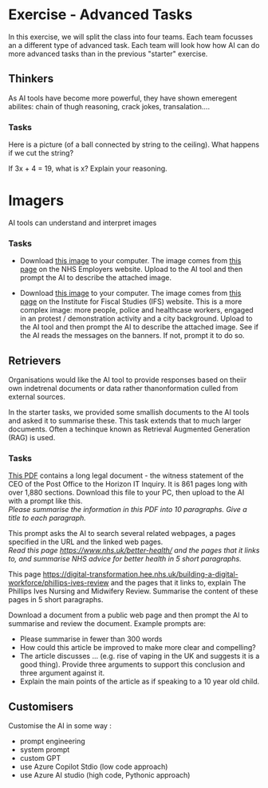 # Exercise - Advanced Tasks

In this exercise, we will split the class into four teams.  Each team focusses an a different type of advanced task.  Each team will look how how AI can do more advanced tasks than in the previous "starter" exercise. 

## Thinkers
As AI tools have become more powerful, they have shown emeregent abilites: chain of thugh reasoning, crack jokes, transalation....

### Tasks
Here is a picture (of a ball connected by string to the ceiling).  What happens if we cut the string?

If 3x + 4 = 19, what is x?  Explain your reasoning.

# Imagers
AI tools can understand and interpret images

### Tasks
* Download [this image](./Resources/NHS_Staff_Nurses_Doctors_Group.webp) to your computer. The image comes from [this page](https://www.nhsemployers.org/news/latest-nhs-workforce-and-vacancy-statistics) on the NHS Employers website.  Upload to the AI tool and then prompt the AI to describe the attached image.

* Download [this image](./Resources/NHS%20ART.jpg.webp) to your computer. The image comes from [this page](https://ifs.org.uk/articles/state-nhs) on the Institute for Fiscal Studies (IFS) website.  This is a more complex image: more people, police and healthcase workers, engaged in an protest / demonstration activity and a city background. Upload to the AI tool and then prompt the AI to describe the attached image.  See if the AI reads the messages on the banners.  If not, prompt it to do so.

## Retrievers
Organisations would like the AI tool to provide responses based on theiir own indetrenal documents or data rather thanonformation culled from external sources.

In the starter tasks, we provided some smallish documents to the AI tools and asked it to summarise these.  This task extends that to much larger documents.  Often a techinque known as Retrieval Augmented Generation (RAG) is used.

### Tasks
[This PDF](./Resources/WITN01020100.pdf) contains a long legal document - the witness statement of the CEO of the Post Office to the Horizon IT Inquiry.  It is 861 pages long with over 1,880 sections.  Download this file to your PC, then upload to the AI with a prompt like this.  
_Please summarise the information in this PDF into 10 paragraphs.  Give a title to each paragraph._

This prompt asks the AI to search several related webpages, a pages specified in the URL and the linked web pages.  
_Read this page https://www.nhs.uk/better-health/ and the pages that it links to, and summarise NHS advice for better health in 5 short paragraphs._

This page https://digital-transformation.hee.nhs.uk/building-a-digital-workforce/phillips-ives-review and the pages that it links to, explain The Phillips Ives Nursing and Midwifery Review. Summarise the content of these pages in 5 short paragraphs.

Download a document from a public web page and then prompt the AI to summarise and review the document.  Example prompts are:
* Please summarise in fewer than 300 words
* How could this article be improved to make more clear and compelling?
* The article discusses ... (e.g. rise of vaping in the UK and suggests it is a good thing).  Provide three arguments to support this conclusion and three argument against it.
* Explain the main points of the article as if speaking to a 10 year old child.


## Customisers

Customise the AI in some way :
 * prompt engineering
 * system prompt
 * custom GPT
 * use Azure Copilot Stdio (low code approach)
 * use Azure AI studio (high code, Pythonic approach)

